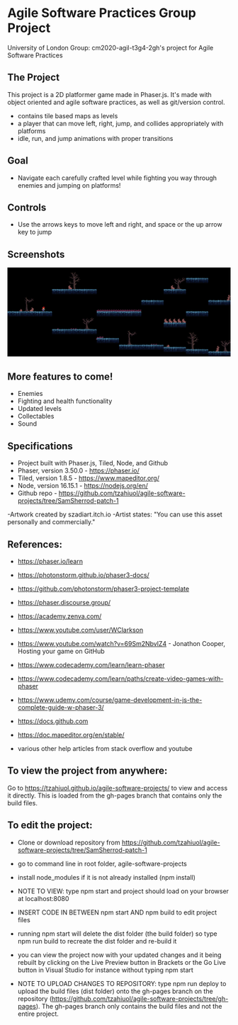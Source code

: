 # Agile Software Practices Group Project

University of London Group: cm2020-agil-t3g4-2gh's project for Agile Software Practices

## The Project

This project is a 2D platformer game made in Phaser.js. It's made 
with object oriented and agile software practices, as well as git/version control.

- contains tile based maps as levels
- a player that can move left, right, jump, and collides appropriately with platforms
- idle, run, and jump animations with proper transitions

## Goal

- Navigate each carefully crafted level while fighting you way through enemies and jumping on platforms!

## Controls

- Use the arrows keys to move left and right, and space or the up arrow key to jump

## Screenshots

![sample_level_screenshot](/assets/screenshots/2d_platformer_sample_img.png)

## More features to come!

- Enemies
- Fighting and health functionality
- Updated levels
- Collectables
- Sound

## Specifications

- Project built with Phaser.js, Tiled, Node, and Github
- Phaser, version 3.50.0 - https://phaser.io/ 
- Tiled, version 1.8.5 - https://www.mapeditor.org/
- Node, version 16.15.1 - https://nodejs.org/en/
- Github repo - https://github.com/tzahiuol/agile-software-projects/tree/SamSherrod-patch-1

-Artwork created by szadiart.itch.io
-Artist states: "You can use this asset personally and commercially."

## References:

- https://phaser.io/learn
- https://photonstorm.github.io/phaser3-docs/
- https://github.com/photonstorm/phaser3-project-template
- https://phaser.discourse.group/
- https://academy.zenva.com/
- https://www.youtube.com/user/WClarkson
- https://www.youtube.com/watch?v=69Sm2NbvlZ4 - Jonathon Cooper, Hosting your game on GitHub
- https://www.codecademy.com/learn/learn-phaser
- https://www.codecademy.com/learn/paths/create-video-games-with-phaser
- https://www.udemy.com/course/game-development-in-js-the-complete-guide-w-phaser-3/
- https://docs.github.com
- https://doc.mapeditor.org/en/stable/

- various other help articles from stack overflow and youtube

## To view the project from anywhere:

Go to https://tzahiuol.github.io/agile-software-projects/ to view and access it directly.
This is loaded from the gh-pages branch that contains only the build files.

## To edit the project:

- Clone or download repository from https://github.com/tzahiuol/agile-software-projects/tree/SamSherrod-patch-1
- go to command line in root folder, agile-software-projects
- install node_modules if it is not already installed (npm install)

- NOTE TO VIEW: type npm start and project should load on your browser at localhost:8080

- INSERT CODE IN BETWEEN npm start AND npm build to edit project files

- running npm start will delete the dist folder (the build folder) so type npm run build to recreate the dist folder and re-build it
- you can view the project now with your updated changes and it being rebuilt by clicking on the Live Preview button in Brackets or the Go Live button in Visual Studio for instance without typing npm start


- NOTE TO UPLOAD CHANGES TO REPOSITORY: type npm run deploy to upload the build files (dist folder) onto the gh-pages branch on the repository (https://github.com/tzahiuol/agile-software-projects/tree/gh-pages). The gh-pages branch only contains the build files and not the entire project.